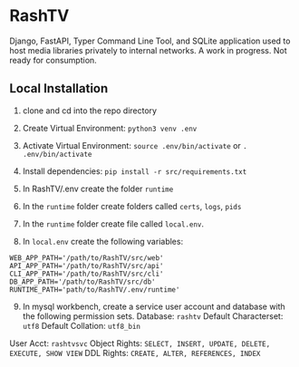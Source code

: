 # RashTV
Django, FastAPI, Typer Command Line Tool, and SQLite application used to host media libraries privately to internal networks. A work in progress. Not ready for consumption.

## Local Installation
1) clone and cd into the repo directory
2) Create Virtual Environment: `python3 venv .env`
3) Activate Virtual Environment: `source .env/bin/activate` or `. .env/bin/activate`
4) Install dependencies: `pip install -r src/requirements.txt`
5) In RashTV/.env create the folder `runtime`
6) In the `runtime` folder create folders called `certs`, `logs`, `pids`
7) In the `runtime` folder create file called `local.env`.

8) In `local.env` create the following variables:
```
WEB_APP_PATH='/path/to/RashTV/src/web'
API_APP_PATH='/path/to/RashTV/src/api'
CLI_APP_PATH='/path/to/RashTV/src/cli'
DB_APP_PATH='/path/to/RashTV/src/db'
RUNTIME_PATH='path/to/RashTV/.env/runtime'
```

9) In mysql workbench, create a service user account and database with the following permission sets.
Database: `rashtv`
Default Characterset: `utf8`
Default Collation: `utf8_bin`

User Acct: `rashtvsvc`
Object Rights: `SELECT, INSERT, UPDATE, DELETE, EXECUTE, SHOW VIEW`
DDL Rights: `CREATE, ALTER, REFERENCES, INDEX`